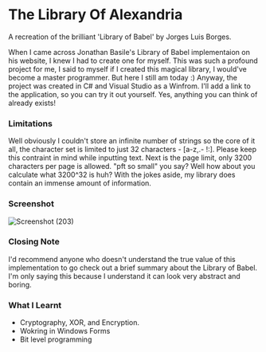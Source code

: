 # The Library Of Alexandria
A recreation of the brilliant 'Library of Babel' by Jorges Luis Borges.

When I came across Jonathan Basile's Library of Babel implementaion on his website, I knew I had to create one for myself. This was such a profound project for me, I said to myself if I created this magical library, I would've become a master programmer. But here I still am today :) Anyway, the project was created in C# and Visual Studio as a Winfrom. I'll add a link to the application, so you can try it out yourself. Yes, anything you can think of already exists!

### Limitations
Well obviously I couldn't store an infinite number of strings so the core of it all, the character set is limited to just 32 characters - [a-z,.- !:]. Please keep this contraint in mind while inputting text. Next is the page limit, only 3200 characters per page is allowed. "pft so small" you say? Well how about you calculate what 3200^32 is huh? With the jokes aside, my library does contain an immense amount of information.

### Screenshot
![Screenshot (203)](https://user-images.githubusercontent.com/131531154/233830045-9b8302c1-7a80-445c-84cb-011075bd8cda.png)

### Closing Note
I'd recommend anyone who doesn't understand the true value of this implementation to go check out a brief summary about the Library of Babel. I'm only saying this because I understand it can look very abstract and boring.

### What I Learnt
 - Cryptography, XOR, and Encryption.
 - Wokring in Windows Forms
 - Bit level programming
